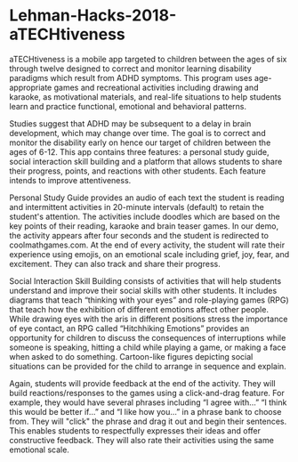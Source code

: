 # Lehman-Hacks-2018-aTECHtiveness
aTECHtiveness is a mobile app targeted to children between the ages of six through twelve designed to correct and monitor learning disability paradigms which result from ADHD symptoms. This program uses age-appropriate games and recreational activities including drawing and karaoke, as motivational materials, and real-life situations to help students learn and practice functional, emotional and behavioral patterns. 

Studies suggest that ADHD may be subsequent to a delay in brain development, which may change over time. The goal is to correct and monitor the disability early on hence our target of children between the ages of 6-12. This app contains three features: a personal study guide, social interaction skill building and a platform that allows students to share their progress, points, and reactions with other students. Each feature intends to improve attentiveness. 

Personal Study Guide provides an audio of each text the student is reading and intermittent activities in 20-minute intervals (default) to retain the student's attention. The activities include doodles which are based on the key points of their reading, karaoke and brain teaser games. In our demo, the activity appears after four seconds and the student is redirected to coolmathgames.com. At the end of every activity, the student will rate their experience using emojis, on an emotional scale including grief, joy, fear, and excitement. They can also track and share their progress. 

Social Interaction Skill Building consists of activities that will help students understand and improve their social skills with other students. It includes diagrams that teach “thinking with your eyes” and role-playing games (RPG) that teach how the exhibition of different emotions affect other people. While drawing eyes with the aris in different positions stress the importance of eye contact, an RPG called “Hitchhiking Emotions” provides an opportunity for children to discuss the consequences of interruptions while someone is speaking, hitting a child while playing a game, or making a face when asked to do something. Cartoon-like figures depicting social situations can be provided for the child to arrange in sequence and explain. 

Again, students will provide feedback at the end of the activity. They will build reactions/responses to the games using a click-and-drag feature. For example, they would have several phrases including “I agree with…” “I think this would be better if…”  and “I like how you…” in a phrase bank to choose from. They will "click" the phrase and drag it out and begin their sentences. This enables students to respectfully expresses their ideas and offer constructive feedback. They will also rate their activities using the same emotional scale.
